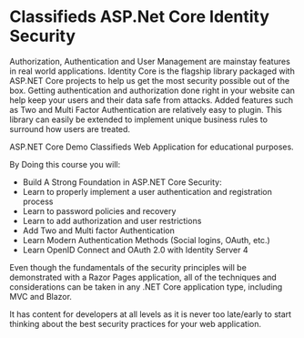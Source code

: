 # Classifieds ASP.Net Core Identity Security

Authorization, Authentication and User Management are mainstay features in real world applications. Identity Core is the flagship library packaged with ASP.NET Core projects to help us get the most security possible out of the box. Getting authentication and authorization done right in your website can help keep your users and their data safe from attacks. Added features such as Two and Multi Factor Authentication are relatively easy to plugin. This library can easily be extended to implement unique business rules to surround how users are treated.

ASP.NET Core Demo Classifieds Web Application for educational purposes. 

By Doing this course you will: 

- Build A Strong Foundation in ASP.NET Core Security:
- Learn to properly implement a user authentication and registration process
- Learn to password policies and recovery
- Learn to add authorization and user restrictions 
- Add Two and Multi factor Authentication
- Learn Modern Authentication Methods (Social logins, OAuth, etc.)
- Learn OpenID Connect and OAuth 2.0 with Identity Server 4

Even though the fundamentals of the security principles will be demonstrated with a Razor Pages application, all of the techniques and considerations can be taken in any .NET Core application type, including MVC and Blazor.  

It has content for developers at all levels as it is never too late/early to start thinking about the best security practices for your web application. 
